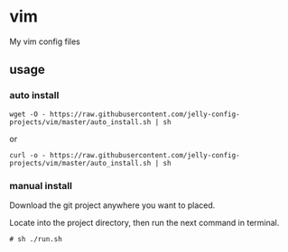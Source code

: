 # vim
My vim config files

## usage

### auto install 

```
wget -O - https://raw.githubusercontent.com/jelly-config-projects/vim/master/auto_install.sh | sh
```
or
```
curl -o - https://raw.githubusercontent.com/jelly-config-projects/vim/master/auto_install.sh | sh
```

### manual install
Download the git project anywhere you want to placed.

Locate into the project directory, then run the next command in terminal.
```
# sh ./run.sh
```
